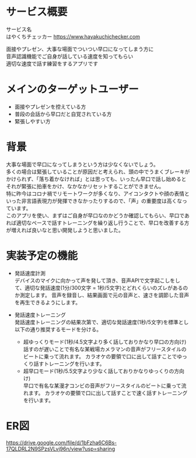 # サービス概要  
サービス名  
はやくちチェッカー
https://www.hayakuchichecker.com

面接やプレゼン、大事な場面でついつい早口になってしまう方に  
音声認識機能でご自身が話している速度を知ってもらい  
適切な速度で話す練習をするアプリです

# メインのターゲットユーザー  
* 面接やプレゼンを控えている方  
* 普段の会話から早口だと自覚されている方  
* 緊張しやすい方

# 背景  
大事な場面で早口になってしまうという方は少なくないでしょう。  
多くの場合は緊張していることが原因だと考えられ、頭の中でうまくブレーキがかけられず、「落ち着かなければ」とは思っても、いったん早口で話し始めるとそれが緊張に拍車をかけ、なかなかリセットすることができません。   
特に昨今はコロナ禍でリモートワークが多くなり、アイコンタクトや顔の表情といった非言語表現力が発揮できなかったりするので、「声」の重要度は高くなっています。  
このアプリを使い、まずはご自身が早口なのかどうか確認してもらい、早口であれば適切なペースで話すトレーニングを繰り返し行うことで、早口を改善する方が増えれば良いなと思い開発しようと思いました。  
# 実装予定の機能  
* 発話速度計測  
  デバイスのマイクに向かって声を発して頂き、音声APIで文字起こしをして、適切な発話速度(1分/300文字 = 1秒/5文字)とどれくらいのズレがあるのか測定します。
  音声を録音し、結果画面で元の音声と、速さを調節した音声を再生できるようにします。

* 発話速度トレーニング  
  発話速度トレーニングの結果次第で、適切な発話速度(1秒/5文字)を標準とし以下の通り推奨するモードを分ける。  
  * 超ゆっくりモード(1秒/4.5文字より多く話しておりかなり早口の方向け)
    話すのが遅いことで有名な某戦場カメラマンの音声がフリースタイルのビートに乗って流れます。
    カラオケの要領で口に出して話すことでゆっくり話すトレーニングを行います。
  * 超早口モード(1秒/5.5文字より少なく話しておりかなりゆっくりの方向け)  
    早口で有名な某漫才コンビの音声がフリースタイルのビートに乗って流れます。
    カラオケの要領で口に出して話すことで速く話すトレーニングを行います。


# ER図
https://drive.google.com/file/d/1bFzha6C6Bs-17QLDRL2N9SPzsVLvj96n/view?usp=sharing
